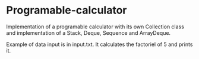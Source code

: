 # Programable-calculator
Implementation of a programable calculator with its own Collection class and implementation of a Stack, Deque, Sequence and ArrayDeque.

Example of data input is in input.txt. It calculates the factoriel of 5 and prints it.
